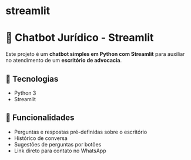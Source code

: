 # streamlit
# 🤖 Chatbot Jurídico - Streamlit

Este projeto é um **chatbot simples em Python com Streamlit** para auxiliar no atendimento de um **escritório de advocacia**.

## 🚀 Tecnologias
- Python 3
- Streamlit

## 📌 Funcionalidades
- Perguntas e respostas pré-definidas sobre o escritório
- Histórico de conversa
- Sugestões de perguntas por botões
- Link direto para contato no WhatsApp

